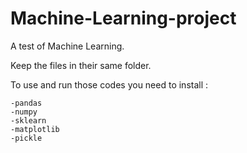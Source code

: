 # Machine-Learning-project

A test of Machine Learning. 

Keep the files in their same folder.

To use and run those codes you need to install :

```
-pandas
-numpy
-sklearn
-matplotlib
-pickle
```
